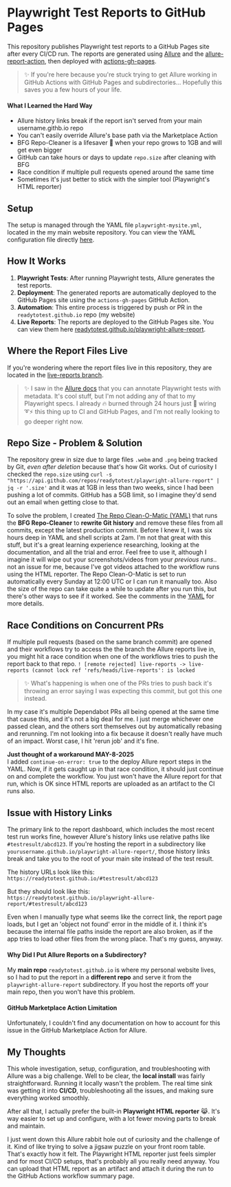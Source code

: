 # Playwright Test Reports to GitHub Pages

This repository publishes Playwright test reports to a GitHub Pages site after every CI/CD run. The reports are generated using [Allure](https://allurereport.org/docs/playwright/) and the [allure-report-action](https://github.com/marketplace/actions/allure-report-with-history), then deployed with [actions-gh-pages](https://github.com/marketplace/actions/github-pages-action).

> ✨ If you're here because you're stuck trying to get Allure working in GitHub Actions with GitHub Pages and subdirectories... Hopefully this saves you a few hours of your life.

#### What I Learned the Hard Way
- Allure history links break if the report isn't served from your main username.githb.io repo
- You can't easily override Allure's base path via the Marketplace Action
- BFG Repo-Cleaner is a lifesaver 🛟 when your repo grows to 1GB and will get even bigger
- GitHub can take hours or days to update `repo.size` after cleaning with BFG
- Race condition if multiple pull requests opened around the same time
- Sometimes it's just better to stick with the simpler tool (Playwright's HTML reporter)

## Setup

The setup is managed through the YAML file `playwright-mysite.yml`, located in the my main website repository. You can view the YAML configuration file directly [here](https://github.com/readytotest/readytotest.github.io/blob/main/.github/workflows/playwright-mysite.yml).

## How It Works

1. **Playwright Tests**: After running Playwright tests, Allure generates the test reports.
2. **Deployment**: The generated reports are automatically deployed to the GitHub Pages site using the `actions-gh-pages` GitHub Action.
3. **Automation**: This entire process is triggered by push or PR in the `readytotest.github.io` repo (my website)
4. **Live Reports**: The reports are deployed to the GitHub Pages site. You can view them here [readytotest.github.io/playwright-allure-report](https://readytotest.github.io/playwright-allure-report/).

## Where the Report Files Live

If you're wondering where the report files live in this repository, they are located in the [live-reports branch](https://github.com/readytotest/playwright-allure-report/tree/live-reports).

>✨ I saw in the [Allure docs](https://allurereport.org/docs/playwright/#writing-tests) that you can annotate Playwright tests with metadata. It's cool stuff, but I'm not adding any of that to my Playwright specs. I already 🔥 burned through 24 hours just 🔌 wiring ➰⚡ this thing up to CI and GitHub Pages, and I'm not really looking to go deeper right now.

## Repo Size - Problem & Solution

The repository grew in size due to large files `.webm` and `.png` being tracked by Git, _even after deletion_ because that's how Git works. Out of curiosity I checked the `repo.size` using `curl -s "https://api.github.com/repos/readytotest/playwright-allure-report" | jq -r '.size'` and it was at 1GB in less than two weeks, since I had been pushing a lot of commits. GitHub has a 5GB limit, so I imagine they'd send out an email when getting close to that.

To solve the problem, I created [The Repo Clean-O-Matic (YAML)](https://github.com/readytotest/playwright-allure-report/blob/main/.github/workflows/repo-clean-o-matic.yml) that runs the **BFG Repo-Cleaner** to **rewrite Git history** and remove these files from all commits, except the latest production commit. Before I knew it, I was six hours deep in YAML and shell scripts at 2am. I'm not that great with this stuff, but it's a great learning experience researching, looking at the documentation, and all the trial and error. Feel free to use it, although I imagine it will wipe out your screenshots/videos from your _previous runs_.. not an issue for me, because I've got videos attached to the workflow runs using the HTML reporter. The Repo Clean-O-Matic is set to run automatically every Sunday at 12:00 UTC or I can run it manually too. Also the size of the repo can take quite a while to update after you run this, but there's other ways to see if it worked. See the comments in the [YAML](https://github.com/readytotest/playwright-allure-report/blob/main/.github/workflows/repo-clean-o-matic.yml) for more details.

## Race Conditions on Concurrent PRs

If multiple pull requests (based on the same branch commit) are opened and their workflows try to access the the branch the Allure reports live in, you might hit a race condition when one of the workflows tries to push the report back to that repo. `! [remote rejected] live-reports -> live-reports (cannot lock ref 'refs/heads/live-reports': is locked`

>✨ What's happening is when one of the PRs tries to push back it's throwing an error saying I was expecting this commit, but got this one instead.

In my case it's multiple Dependabot PRs all being opened at the same time that cause this, and it's not a big deal for me. I just merge whichever one passed clean, and the others sort themselves out by automatically rebasing and rerunning. I'm not looking into a fix because it doesn't really have much of an impact.  Worst case, I hit 'rerun job' and it's fine.

**Just thought of a workaround MAY-8-2025**  
 I added `continue-on-error: true` to the deploy Allure report steps in the YAML. Now, if it gets caught up in that race condition, it should just continue on and complete the workflow. You just won't have the Allure report for that run, which is OK since HTML reports are uploaded as an artifact to the CI runs also.

## Issue with History Links

The primary link to the report dashboard, which includes the most recent test run works fine, however Allure's history links use relative paths like `#testresult/abcd123`. If you're hosting the report in a subdirectory like `yourusername.github.io/playwright-allure-report/`, those history links break and take you to the root of your main site instead of the test result.

The history URLs look like this:  
`https://readytotest.github.io/#testresult/abcd123`

But they should look like this:  
`https://readytotest.github.io/playwright-allure-report/#testresult/abcd123`

Even when I manually type what seems like the correct link, the report page loads, but I get an 'object not found' error in the middle of it. I think it's because the internal file paths inside the report are also broken, as if the app tries to load other files from the wrong place. That's my guess, anyway.

#### Why Did I Put Allure Reports on a Subdirectory?

My **main repo** `readytotest.github.io` is where my personal website lives, so I had to put the report in a **different repo** and serve it from the `playwright-allure-report` subdirectory. If you host the reports off your main repo, then you won't have this problem.

#### GitHub Marketplace Action Limitation

Unfortunately, I couldn't find any documentation on how to account for this issue in the GitHub Marketplace Action for Allure.

## My Thoughts

This whole investigation, setup, configuration, and troubleshooting with Allure was a big challenge. Well to be clear, the **local install** was fairly straightforward. Running it locally wasn't the problem. The real time sink was getting it into **CI/CD**, troubleshooting all the issues, and making sure everything worked smoothly.

After all that, I actually prefer the built-in **Playwright HTML reporter** 😹. It's way easier to set up and configure, with a lot fewer moving parts to break and maintain. 

I just went down this Allure rabbit hole out of curiosity and the challenge of it. Kind of like trying to solve a jigsaw puzzle on your front room table. That's exactly how it felt. The Playwright HTML reporter just feels simpler and for most CI/CD setups, that's probably all you really need anyway. You can upload that HTML report as an artifact and attach it during the run to the GitHub Actions workflow summary page.

